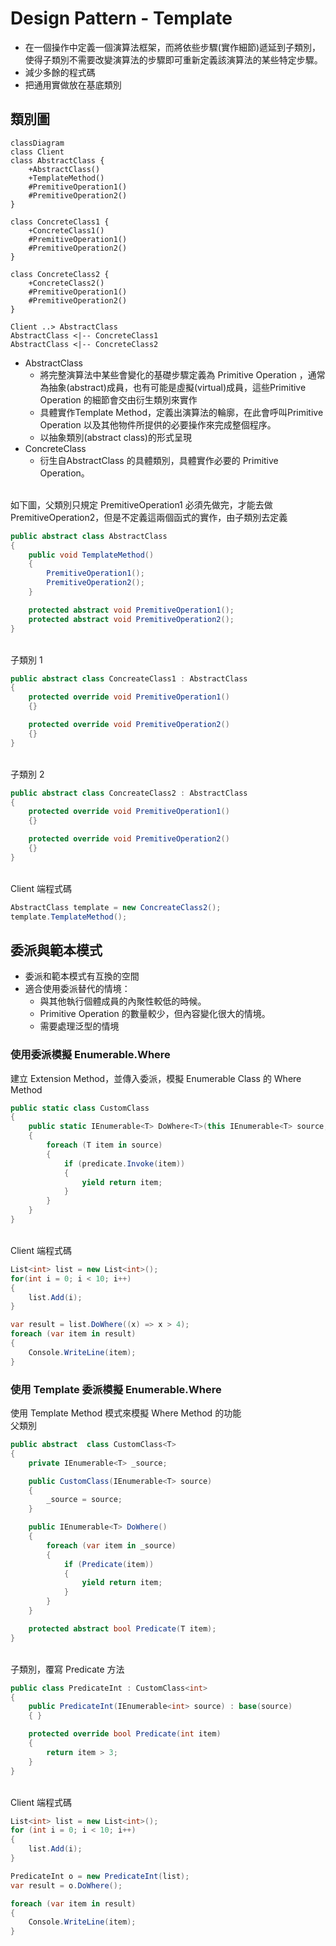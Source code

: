 # Design Pattern - Template

+ 在一個操作中定義一個演算法框架，而將依些步驟(實作細節)遞延到子類別，使得子類別不需要改變演算法的步驟即可重新定義該演算法的某些特定步驟。
+ 減少多餘的程式碼
+ 把通用實做放在基底類別

## 類別圖
```mermaid
classDiagram
class Client
class AbstractClass {
    +AbstractClass()
    +TemplateMethod()
    #PremitiveOperation1()
    #PremitiveOperation2()
}

class ConcreteClass1 {
    +ConcreteClass1()
    #PremitiveOperation1()
    #PremitiveOperation2()
}

class ConcreteClass2 {
    +ConcreteClass2()
    #PremitiveOperation1()
    #PremitiveOperation2()
}

Client ..> AbstractClass
AbstractClass <|-- ConcreteClass1
AbstractClass <|-- ConcreteClass2
```

+ AbstractClass
  + 將完整演算法中某些會變化的基礎步驟定義為 Primitive Operation ，通常為抽象(abstract)成員，也有可能是虛擬(virtual)成員，這些Primitive Operation 的細節會交由衍生類別來實作
  + 具體實作Template Method，定義出演算法的輪廓，在此會呼叫Primitive Operation 以及其他物件所提供的必要操作來完成整個程序。
  + 以抽象類別(abstract class)的形式呈現
+ ConcreteClass
  + 衍生自AbstractClass 的具體類別，具體實作必要的 Primitive Operation。

<br/>如下圖，父類別只規定 PremitiveOperation1 必須先做完，才能去做 PremitiveOperation2，但是不定義這兩個函式的實作，由子類別去定義
```csharp
public abstract class AbstractClass
{
    public void TemplateMethod()
    {
        PremitiveOperation1();
        PremitiveOperation2();
    }

    protected abstract void PremitiveOperation1();
    protected abstract void PremitiveOperation2();
}
```

<br/>子類別 1
```csharp
public abstract class ConcreateClass1 : AbstractClass
{
    protected override void PremitiveOperation1()
    {}

    protected override void PremitiveOperation2()
    {}
}
```

<br/>子類別 2
```csharp
public abstract class ConcreateClass2 : AbstractClass
{
    protected override void PremitiveOperation1()
    {}

    protected override void PremitiveOperation2()
    {}
}
```


<br/>Client 端程式碼
```csharp
AbstractClass template = new ConcreateClass2();
template.TemplateMethod();
```

## 委派與範本模式
+ 委派和範本模式有互換的空間
+ 適合使用委派替代的情境：
  + 與其他執行個體成員的內聚性較低的時候。
  + Primitive Operation 的數量較少，但內容變化很大的情境。
  + 需要處理泛型的情境

### 使用委派模擬 Enumerable.Where
建立 Extension Method，並傳入委派，模擬 Enumerable Class 的 Where Method
```csharp
public static class CustomClass
{
    public static IEnumerable<T> DoWhere<T>(this IEnumerable<T> source, Func<T, bool> predicate)
    {
        foreach (T item in source)
        {
            if (predicate.Invoke(item))
            {
                yield return item;
            }
        }
    }
}
```

<br/>Client 端程式碼
```csharp
List<int> list = new List<int>();
for(int i = 0; i < 10; i++)
{
    list.Add(i);
}

var result = list.DoWhere((x) => x > 4);
foreach (var item in result)
{
    Console.WriteLine(item);
}
```

### 使用 Template 委派模擬 Enumerable.Where
使用 Template Method 模式來模擬 Where Method 的功能
<br/>父類別
```csharp
public abstract  class CustomClass<T>
{
    private IEnumerable<T> _source;

    public CustomClass(IEnumerable<T> source)
    {
        _source = source;
    }

    public IEnumerable<T> DoWhere()
    {
        foreach (var item in _source)
        {
            if (Predicate(item))
            {
                yield return item;
            }
        }
    }

    protected abstract bool Predicate(T item);
}
```

<br/>子類別，覆寫 Predicate 方法
```csharp
public class PredicateInt : CustomClass<int>
{
    public PredicateInt(IEnumerable<int> source) : base(source)
    { }

    protected override bool Predicate(int item)
    {
        return item > 3;
    }
}
```

<br/>Client 端程式碼
```csharp
List<int> list = new List<int>();
for (int i = 0; i < 10; i++)
{
    list.Add(i);
}

PredicateInt o = new PredicateInt(list);
var result = o.DoWhere();

foreach (var item in result)
{
    Console.WriteLine(item);
}
```